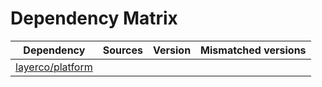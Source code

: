 # Dependency Matrix

Dependency | Sources | Version | Mismatched versions
---------- | ------- | ------- | -------------------
[layerco/platform](https://github.com/layerco/platform.git) |  | []() | 
